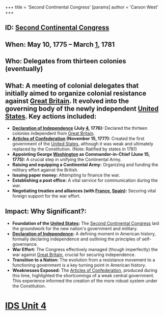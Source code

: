 +++
 title = 'Second Continental Congress'
[params]
	author = 'Carson West'
+++
## ID: [Second Continental Congress](./../second-continental-congress/) 
## When: May 10, 1775 – March [1](./../1/), 1781

## Who:  Delegates from thirteen colonies (eventually)

## What:  A meeting of colonial delegates that initially aimed to organize colonial resistance against [Great Britain](./../great-britain/).  It evolved into the governing body of the newly independent [United States](./../united-states/).  Key actions included:

* **[Declaration of Independence](./../declaration-of-independence/) (July [4](./../4/), 1776):** Declared the thirteen colonies independent from [Great Britain](./../great-britain/).
* **[Articles of Confederation](./../articles-of-confederation/) (November 15, 1777):**  Created the first government of the [United States](./../united-states/), although it was weak and ultimately replaced by the Constitution.  (Note:  Ratified by states in 1781)
* **Appointing George [Washington](./../washington/) as Commander-in-Chief (June 15, 1775):**  A crucial step in unifying the Continental Army.
* **Raising and equipping a Continental Army:**  Organizing and funding the military effort against the British.
* **Issuing paper money:** Attempting to finance the war.
* **Establishing a post office:**  A vital service for communication during the war.
* **Negotiating treaties and alliances (with [France](./../france/), [Spain](./../spain/)):**  Securing vital foreign support for the war effort.


## Impact: Why Significant?:

* **Foundation of the [United States](./../united-states/):**  The [Second Continental Congress](./../second-continental-congress/) laid the groundwork for the new nation's government and military.
* **[Declaration of Independence](./../declaration-of-independence/):**  A defining moment in American history, formally declaring independence and outlining the principles of self-governance.
* **War Effort:** The Congress effectively managed (though imperfectly) the war against [Great Britain](./../great-britain/), crucial for securing independence.
* **Transition to a Nation:** The evolution from a resistance movement to a functioning government is a key turning point in American history.
* **Weaknesses Exposed:**  The [Articles of Confederation](./../articles-of-confederation/), produced during this time, highlighted the shortcomings of a weak central government. This experience informed the creation of the more robust system under the Constitution.

# [IDS Unit 4](./../ids-unit-4/)
